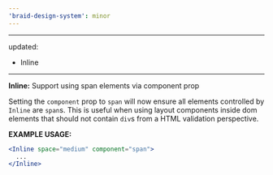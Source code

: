 ```yaml
---
'braid-design-system': minor
---
```


---
updated:
  - Inline
---

**Inline:** Support using span elements via component prop

Setting the `component` prop to `span` will now ensure all elements controlled by `Inline` are `span`s. This is useful when using layout components inside dom elements that should not contain `div`s from a HTML validation perspective.

**EXAMPLE USAGE:**
```jsx
<Inline space="medium" component="span">
  ...
</Inline>
```
